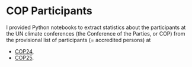 # COP Participants

I provided Python notebooks to extract statistics about the participants at the
UN climate conferences (the Conference of the Parties, or COP) from
the provisional list of participants (= accredited persons) at
- [COP24](tree/master/cop24),
- [COP25](tree/master/cop25).

